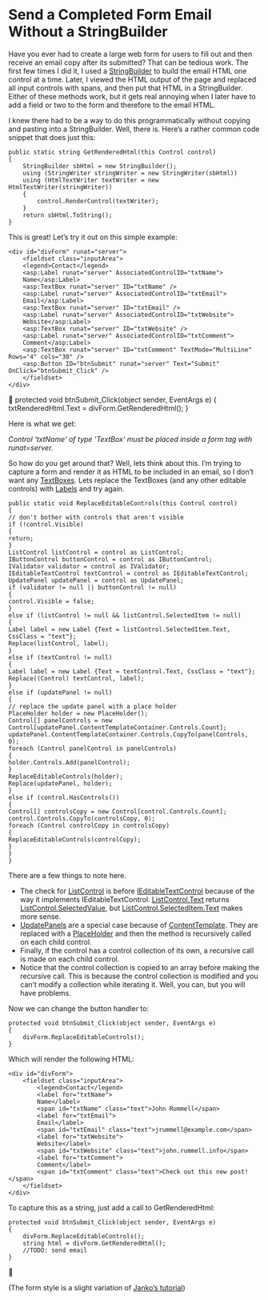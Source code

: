 # Send a Completed Form Email Without a StringBuilder


 Have you ever had to create a large web form for users to fill out and then receive an email copy after its submitted? That can be tedious work. The first few times I did it, I used a [StringBuilder](http://msdn.microsoft.com/en-us/library/system.text.stringbuilder.aspx) to build the email HTML one control at a time. Later, I viewed the HTML output of the page and replaced all input controls with spans, and then put that HTML in a StringBuilder. Either of these methods work, but it gets real annoying when I later have to add a field or two to the form and therefore to the email HTML.

 I knew there had to be a way to do this programmatically without copying and pasting into a StringBuilder. Well, there is. Here’s a rather common code snippet that does just this:

    public static string GetRenderedHtml(this Control control)
    {
        StringBuilder sbHtml = new StringBuilder();
        using (StringWriter stringWriter = new StringWriter(sbHtml))
        using (HtmlTextWriter textWriter = new HtmlTextWriter(stringWriter))
        {
            control.RenderControl(textWriter);
        }
        return sbHtml.ToString();
    }

 This is great! Let’s try it out on this simple example:

    <div id="divForm" runat="server">
        <fieldset class="inputArea">
        <legend>Contact</legend>
        <asp:Label runat="server" AssociatedControlID="txtName">
        Name</asp:Label>
        <asp:TextBox runat="server" ID="txtName" />
        <asp:Label runat="server" AssociatedControlID="txtEmail">
        Email</asp:Label>
        <asp:TextBox runat="server" ID="txtEmail" />
        <asp:Label runat="server" AssociatedControlID="txtWebsite">
        Website</asp:Label>
        <asp:TextBox runat="server" ID="txtWebsite" />
        <asp:Label runat="server" AssociatedControlID="txtComment">
        Comment</asp:Label>
        <asp:TextBox runat="server" ID="txtComment" TextMode="MultiLine" Rows="4" cols="30" />
        <asp:Button ID="btnSubmit" runat="server" Text="Submit" OnClick="btnSubmit_Click" />
        </fieldset>
    </div>

 
    protected void btnSubmit_Click(object sender, EventArgs e)
    {
        txtRenderedHtml.Text = divForm.GetRenderedHtml();
    }

 Here is what we get:

*Control 'txtName' of type 'TextBox' must be placed inside a form tag with runat=server.*

 So how do you get around that? Well, lets think about this. I’m trying to capture a form and render it as HTML to be included in an email, so I don’t want any [TextBoxes](http://msdn.microsoft.com/en-us/library/system.web.ui.webcontrols.textbox.aspx). Lets replace the TextBoxes (and any other editable controls) with [Labels](http://msdn.microsoft.com/en-us/library/system.web.ui.webcontrols.label.aspx) and try again.

    public static void ReplaceEditableControls(this Control control)
    {
    // don't bother with controls that aren't visible
    if (!control.Visible)
    {
    return;
    }
    ListControl listControl = control as ListControl;
    IButtonControl buttonControl = control as IButtonControl;
    IValidator validator = control as IValidator;
    IEditableTextControl textControl = control as IEditableTextControl;
    UpdatePanel updatePanel = control as UpdatePanel;
    if (validator != null || buttonControl != null)
    {
    control.Visible = false;
    }
    else if (listControl != null && listControl.SelectedItem != null)
    {
    Label label = new Label {Text = listControl.SelectedItem.Text, CssClass = "text"};
    Replace(listControl, label);
    }
    else if (textControl != null)
    {
    Label label = new Label {Text = textControl.Text, CssClass = "text"};
    Replace((Control) textControl, label);
    }
    else if (updatePanel != null)
    {
    // replace the update panel with a place holder
    PlaceHolder holder = new PlaceHolder();
    Control[] panelControls = new Control[updatePanel.ContentTemplateContainer.Controls.Count];
    updatePanel.ContentTemplateContainer.Controls.CopyTo(panelControls, 0);
    foreach (Control panelControl in panelControls)
    {
    holder.Controls.Add(panelControl);
    }
    ReplaceEditableControls(holder);
    Replace(updatePanel, holder);
    }
    else if (control.HasControls())
    {
    Control[] controlsCopy = new Control[control.Controls.Count];
    control.Controls.CopyTo(controlsCopy, 0);
    foreach (Control controlCopy in controlsCopy)
    {
    ReplaceEditableControls(controlCopy);
    }
    }
    }

 There are a few things to note here.

- The check for [ListControl](http://msdn.microsoft.com/en-us/library/system.web.ui.webcontrols.listcontrol.aspx) is before [IEditableTextControl](http://msdn.microsoft.com/en-us/library/system.web.ui.ieditabletextcontrol.aspx) because of the way it implements IEditableTextControl. [ListControl.Text](http://msdn.microsoft.com/en-us/library/system.web.ui.webcontrols.listcontrol.text.aspx) returns [ListControl.SelectedValue](http://msdn.microsoft.com/en-us/library/system.web.ui.webcontrols.listcontrol.selectedvalue.aspx), but [ListControl.SelectedItem.Text](http://msdn.microsoft.com/en-us/library/system.web.ui.webcontrols.listcontrol.selectedvalue.aspx) makes more sense.
- [UpdatePanels](http://msdn.microsoft.com/en-us/library/system.web.ui.updatepanel.aspx) are a special case because of [ContentTemplate](http://msdn.microsoft.com/en-us/library/system.web.ui.updatepanel.contenttemplate.aspx). They are replaced with a [PlaceHolder](http://msdn.microsoft.com/en-us/library/system.web.ui.webcontrols.placeholder.aspx) and then the method is recursively called on each child control.
- Finally, if the control has a control collection of its own, a recursive call is made on each child control.
- Notice that the control collection is copied to an array before making the recursive call. This is because the control collection is modified and you can’t modify a collection while iterating it. Well, you can, but you will have problems.

Now we can change the button handler to:

    protected void btnSubmit_Click(object sender, EventArgs e)
    {
        divForm.ReplaceEditableControls();
    }

Which will render the following HTML:

    <div id="divForm">
        <fieldset class="inputArea">
            <legend>Contact</legend>
            <label for="txtName">
            Name</label>
            <span id="txtName" class="text">John Rummell</span>
            <label for="txtEmail">
            Email</label>
            <span id="txtEmail" class="text">jrummell@example.com</span>
            <label for="txtWebsite">
            Website</label>
            <span id="txtWebsite" class="text">john.rummell.info</span>
            <label for="txtComment">
            Comment</label>
            <span id="txtComment" class="text">Check out this new post!</span>
        </fieldset>
    </div>

To capture this as a string, just add a call to GetRenderedHtml:

    protected void btnSubmit_Click(object sender, EventArgs e)
    {
        divForm.ReplaceEditableControls();
        string html = divForm.GetRenderedHtml();
        //TODO: send email
    }

 

 (The form style is a slight variation of [Janko’s tutorial](http://www.jankoatwarpspeed.com/post/2008/07/27/Enhance-your-input-fields-with-simple-CSS-tricks.aspx))